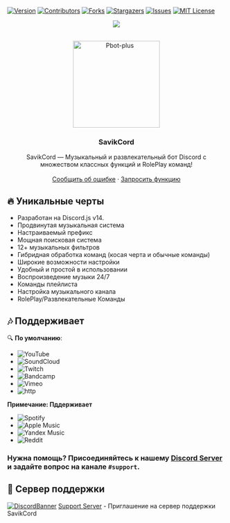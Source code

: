 
[![Version][version-shield]](version-url)
[![Contributors][contributors-shield]][contributors-url]
[![Forks][forks-shield]][forks-url]
[![Stargazers][stars-shield]][stars-url]
[![Issues][issues-shield]][issues-url]
[![MIT License][license-shield]][license-url]
<center><img src="https://capsule-render.vercel.app/api?type=waving&color=gradient&height=200&section=header&text=SAVIKСORD&fontSize=80&fontAlignY=35&animation=twinkling&fontColor=gradient" /></center>

<!-- PROJECT LOGO -->
<br />
<p align="center">
  <a href="https://github.com/INZEWORLD/savik">
    <img src="https://inzeworld.com/assets/img/savik.webp" alt="Pbot-plus" width="200" height="200">
  </a>

  <h3 align="center">SavikCord</h3>

  <p align="center">
    SavikCord — Музыкальный и развлекательный бот Discord 
с множеством классных функций и RolePlay команд!
    <br />
    <br />
    <a href="https://github.com/INZEWORLD/Savik/issues">Сообщить об ошибке</a>
    ·
    <a href="https://github.com/INZEWORLD/Savik/issues">Запросить функцию</a>
  </p>
</p>
<!-- ABOUT THE PROJECT -->


## 🔥 Уникальные черты

- Разработан на Discord.js v14.
- Продвинутая музыкальная система
- Настраиваемый префикс
- Мощная поисковая система
- 12+ музыкальных фильтров
- Гибридная обработка команд (косая черта и обычные команды)
- Широкие возможности настройки
- Удобный и простой в использовании
- Воспроизведение музыки 24/7
- Команды плейлиста
- Настройка музыкального канала
- RolePlay/Развлекательные Команды

## 🎶 Поддерживает 

🔍 **По умолчанию**:

- ![YouTube](https://img.shields.io/badge/YouTube-FF0000?style=plastic&logo=youtube&logoColor=white)
- ![SoundCloud](https://img.shields.io/badge/SoundCloud-FF3300?style=plastic&logo=soundcloud&logoColor=white)
- ![Twitch](https://img.shields.io/badge/Twitch-9146FF?style=plastic&logo=twitch&logoColor=white)
- ![Bandcamp](https://img.shields.io/badge/Bandcamp-629AA9?style=plastic&logo=bandcamp&logoColor=white)
- ![Vimeo](https://img.shields.io/badge/Vimeo-1AB7EA?style=plastic&logo=vimeo&logoColor=white)
- ![http](https://img.shields.io/badge/http-FFA500?style=plastic&logo=http&logoColor=white)


**Примечание:  Пддерживает**

- ![Spotify](https://img.shields.io/badge/Spotify-1ED760?style=plastic&logo=spotify&logoColor=white) 
- ![Apple Music](https://img.shields.io/badge/Apple%20Music-000000?style=plastic&logo=apple-music&logoColor=white)
- ![Yandex Music](https://img.shields.io/badge/Yandex%20Music-FF0066?style=plastic&logo=yandex-music&logoColor=white) 
- ![Reddit](https://img.shields.io/badge/Reddit-FF4500?style=plastic&logo=reddit&logoColor=white) 


### **Нужна помощь?** Присоединяйтесь к нашему [Discord Server](https://discord.gg/xTmekE7Urz) и задайте вопрос на канале `#support`.


## 💌 Сервер поддержки

[![DiscordBanner](https://invidget.switchblade.xyz/xTmekE7Urz)](https://discord.gg/xTmekE7Urz)
[Support Server](https://discord.gg/xTmekE7Urz) - Приглашение на сервер поддержки SavikCord




[version-shield]: https://img.shields.io/github/package-json/v/INZEWORLD/Savik?style=for-the-badge
[contributors-shield]: https://img.shields.io/github/contributors/INZEWORLD/Savik.svg?style=for-the-badge
[contributors-url]: https://github.com/INZEWORLD/Savik/graphs/contributors
[forks-shield]: https://img.shields.io/github/forks/INZEWORLD/Savik.svg?style=for-the-badge
[forks-url]: https://github.com/INZEWORLD/Savik/network/members
[stars-shield]: https://img.shields.io/github/stars/INZEWORLD/Savik.svg?style=for-the-badge
[stars-url]: https://github.com/INZEWORLD/Savik/stargazers
[issues-shield]: https://img.shields.io/github/issues/INZEWORLD/Savik.svg?style=for-the-badge
[issues-url]: https://github.com/INZEWORLD/Savik/issues
[license-shield]: https://img.shields.io/github/license/INZEWORLD/Savik.svg?style=for-the-badge
[license-url]: https://github.com/INZEWORLD/Savik/blob/master/LICENSE
